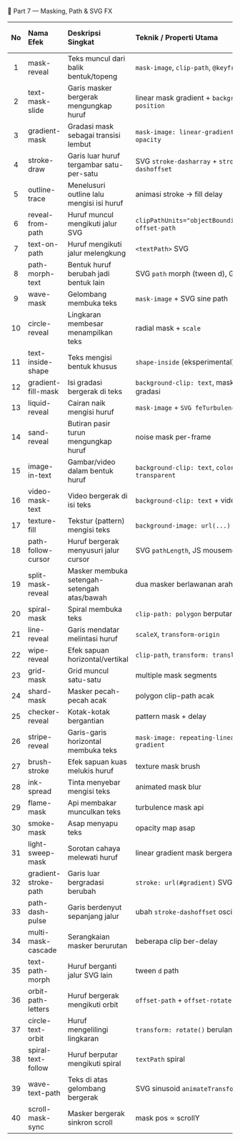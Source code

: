 📒 Part 7 — Masking, Path & SVG FX

|  No | Nama Efek            | Deskripsi Singkat                           | Teknik / Properti Utama                            | Tool / Library Umum |
| :-: | :------------------- | :------------------------------------------ | :------------------------------------------------- | :------------------ |
|  1  | mask-reveal          | Teks muncul dari balik bentuk/topeng        | `mask-image`, `clip-path`, `@keyframes`            | CSS                 |
|  2  | text-mask-slide      | Garis masker bergerak mengungkap huruf      | linear mask gradient + `background-position`       | CSS                 |
|  3  | gradient-mask        | Gradasi mask sebagai transisi lembut        | `mask-image: linear-gradient`, `opacity`           | CSS                 |
|  4  | stroke-draw          | Garis luar huruf tergambar satu-per-satu    | SVG `stroke-dasharray` + `stroke-dashoffset`       | CSS / SVG           |
|  5  | outline-trace        | Menelusuri outline lalu mengisi isi huruf   | animasi stroke → fill delay                        | CSS / SVG           |
|  6  | reveal-from-path     | Huruf muncul mengikuti jalur SVG            | `clipPathUnits="objectBoundingBox"`, `offset-path` | SVG / CSS           |
|  7  | text-on-path         | Huruf mengikuti jalur melengkung            | `<textPath>` SVG                                   | SVG                 |
|  8  | path-morph-text      | Bentuk huruf berubah jadi bentuk lain       | SVG `path` morph (tween d), GSAP                   | GSAP / anime.js     |
|  9  | wave-mask            | Gelombang membuka teks                      | `mask-image` + SVG sine path                       | CSS / SVG           |
|  10 | circle-reveal        | Lingkaran membesar menampilkan teks         | radial mask + `scale`                              | CSS                 |
|  11 | text-inside-shape    | Teks mengisi bentuk khusus                  | `shape-inside` (eksperimental)                     | CSS                 |
|  12 | gradient-fill-mask   | Isi gradasi bergerak di teks                | `background-clip: text`, mask gradasi              | CSS                 |
|  13 | liquid-reveal        | Cairan naik mengisi huruf                   | `mask-image` + `SVG feTurbulence`                  | CSS / SVG           |
|  14 | sand-reveal          | Butiran pasir turun mengungkap huruf        | noise mask per-frame                               | Canvas / JS         |
|  15 | image-in-text        | Gambar/video dalam bentuk huruf             | `background-clip: text`, `color: transparent`      | CSS                 |
|  16 | video-mask-text      | Video bergerak di isi teks                  | `background-clip: text` + video tag                | CSS                 |
|  17 | texture-fill         | Tekstur (pattern) mengisi teks              | `background-image: url(...)` + clip                | CSS                 |
|  18 | path-follow-cursor   | Huruf bergerak menyusuri jalur cursor       | SVG `pathLength`, JS mousemove                     | JS / SVG            |
|  19 | split-mask-reveal    | Masker membuka setengah-setengah atas/bawah | dua masker berlawanan arah                         | CSS                 |
|  20 | spiral-mask          | Spiral membuka teks                         | `clip-path: polygon` berputar                      | CSS                 |
|  21 | line-reveal          | Garis mendatar melintasi huruf              | `scaleX`, `transform-origin`                       | CSS                 |
|  22 | wipe-reveal          | Efek sapuan horizontal/vertikal             | `clip-path`, `transform: translate`                | CSS                 |
|  23 | grid-mask            | Grid muncul satu-satu                       | multiple mask segments                             | CSS/JS              |
|  24 | shard-mask           | Masker pecah-pecah acak                     | polygon clip-path acak                             | CSS/JS              |
|  25 | checker-reveal       | Kotak-kotak bergantian                      | pattern mask + delay                               | CSS                 |
|  26 | stripe-reveal        | Garis-garis horizontal membuka teks         | `mask-image: repeating-linear-gradient`            | CSS                 |
|  27 | brush-stroke         | Efek sapuan kuas melukis huruf              | texture mask brush                                 | CSS / Canvas        |
|  28 | ink-spread           | Tinta menyebar mengisi teks                 | animated mask blur                                 | CSS                 |
|  29 | flame-mask           | Api membakar munculkan teks                 | turbulence mask api                                | SVG / Canvas        |
|  30 | smoke-mask           | Asap menyapu teks                           | opacity map asap                                   | CSS / Canvas        |
|  31 | light-sweep-mask     | Sorotan cahaya melewati huruf               | linear gradient mask bergerak                      | CSS                 |
|  32 | gradient-stroke-path | Garis luar bergradasi berubah               | `stroke: url(#gradient)` SVG                       | SVG                 |
|  33 | path-dash-pulse      | Garis berdenyut sepanjang jalur             | ubah `stroke-dashoffset` oscillate                 | SVG                 |
|  34 | multi-mask-cascade   | Serangkaian masker berurutan                | beberapa clip ber-delay                            | CSS/JS              |
|  35 | text-path-morph      | Huruf berganti jalur SVG lain               | tween `d` path                                     | GSAP / anime.js     |
|  36 | orbit-path-letters   | Huruf bergerak mengikuti orbit              | `offset-path` + `offset-rotate`                    | CSS                 |
|  37 | circle-text-orbit    | Huruf mengelilingi lingkaran                | `transform: rotate()` berulang                     | CSS/JS              |
|  38 | spiral-text-follow   | Huruf berputar mengikuti spiral             | `textPath` spiral                                  | SVG                 |
|  39 | wave-text-path       | Teks di atas gelombang bergerak             | SVG sinusoid `animateTransform`                    | SVG                 |
|  40 | scroll-mask-sync     | Masker bergerak sinkron scroll              | mask pos ∝ scrollY                                 | CSS / GSAP          |
